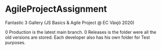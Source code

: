 # AgileProjectAssignment
Fantastic 3 Gallery (JS Basics & Agile Project @ EC Växjö 2020)

0 Production is the latest main branch.
0 Releases is the folder were all the old versions are stored.
Each developer also has his own folder for Test purposes.
